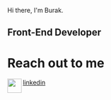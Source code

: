 Hi there, I'm Burak.

## Front-End Developer




# Reach out to me
<img height="32" width="32" src="https://cdn.jsdelivr.net/npm/simple-icons@v7/icons/[ICON SLUG].svg" align="left" />[linkedin]


[linkedin]: https://www.linkedin.com/in/buraksahinturk/
